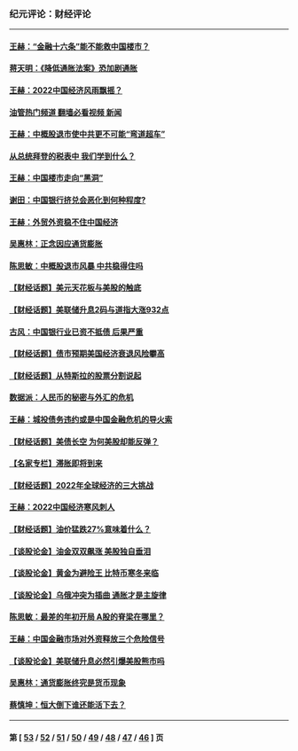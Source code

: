 ### 纪元评论：财经评论
---
#### [王赫：“金融十六条”能不能救中国楼市？](../../pages/nsc1026/n13868431.md?12080330) 
#### [蒋天明：《降低通胀法案》恐加剧通胀](../../pages/nsc1026/n13806996.md?12080330) 
#### [王赫：2022中国经济风雨飘摇？](../../pages/nsc1026/n13803207.md?12080330) 
#### [油管热门频道 翻墙必看视频 新闻](ok?12080330)
#### [王赫：中概股退市使中共更不可能“弯道超车”](../../pages/nsc1026/n13802858.md?12080330) 
#### [从总统拜登的税表中 我们学到什么？](../../pages/nsc1026/n13773081.md?12080330) 
#### [王赫：中国楼市走向“黑洞”](../../pages/nsc1026/n13770647.md?12080330) 
#### [谢田：中国银行挤兑会恶化到何种程度?](../../pages/nsc1026/n13766965.md?12080330) 
#### [王赫：外贸外资稳不住中国经济](../../pages/nsc1026/n13753933.md?12080330) 
#### [吴惠林：正念因应通货膨胀](../../pages/nsc1026/n13750350.md?12080330) 
#### [陈思敏：中概股退市风暴 中共稳得住吗](../../pages/nsc1026/n13738978.md?12080330) 
#### [【财经话题】美元天花板与美股的触底](../../pages/nsc1026/n13736495.md?12080330) 
#### [【财经话题】美联储升息2码与道指大涨932点](../../pages/nsc1026/n13727377.md?12080330) 
#### [古风：中国银行业已资不抵债 后果严重](../../pages/nsc1026/n13726111.md?12080330) 
#### [【财经话题】债市预期美国经济衰退风险攀高](../../pages/nsc1026/n13698043.md?12080330) 
#### [【财经话题】从特斯拉的股票分割说起](../../pages/nsc1026/n13679733.md?12080330) 
#### [数据派：人民币的秘密与外汇的危机](../../pages/nsc1026/n13667092.md?12080330) 
#### [王赫：城投债务违约或是中国金融危机的导火索](../../pages/nsc1026/n13665322.md?12080330) 
#### [【财经话题】美债长空 为何美股却能反弹？](../../pages/nsc1026/n13665895.md?12080330) 
#### [【名家专栏】滞胀即将到来](../../pages/nsc1026/n13658171.md?12080330) 
#### [【财经话题】2022年全球经济的三大挑战](../../pages/nsc1026/n13654423.md?12080330) 
#### [王赫：2022中国经济寒风刺人](../../pages/nsc1026/n13651403.md?12080330) 
#### [【财经话题】油价猛跌27%意味着什么？](../../pages/nsc1026/n13648767.md?12080330) 
#### [【谈股论金】油金双双飙涨 美股独自垂泪](../../pages/nsc1026/n13631742.md?12080330) 
#### [【谈股论金】黄金为避险王 比特币寒冬来临](../../pages/nsc1026/n13600406.md?12080330) 
#### [【谈股论金】乌俄冲突为插曲 通胀才是主旋律](../../pages/nsc1026/n13576797.md?12080330) 
#### [陈思敏：最差的年初开局 A股的脊梁在哪里？](../../pages/nsc1026/n13558359.md?12080330) 
#### [王赫：中国金融市场对外资释放三个危险信号](../../pages/nsc1026/n13546389.md?12080330) 
#### [【谈股论金】美联储升息必然引爆美股熊市吗](../../pages/nsc1026/n13519194.md?12080330) 
#### [吴惠林：通货膨胀终究是货币现象](../../pages/nsc1026/n13512979.md?12080330) 
#### [蔡慎坤：恒大倒下谁还能活下去？](../../pages/nsc1026/n13501831.md?12080330) 

---
#### 第 [ [53](./53.md?12080330) / [52](./52.md?12080330) / [51](./51.md?12080330) / [50](./50.md?12080330) / [49](./49.md?12080330) / [48](./48.md?12080330) / [47](./47.md?12080330) / [46](./46.md?12080330) ] 页
